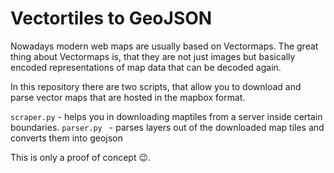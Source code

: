 # Vectortiles to GeoJSON
Nowadays modern web maps are usually based on Vectormaps. 
The great thing about Vectormaps is, that they are not just images but basically encoded representations of map data that can be decoded again.

In this repository there are two scripts, that allow you to download and parse vector maps that are hosted in the mapbox format.

``scraper.py`` - helps you in downloading maptiles from a server inside certain boundaries.
``parser.py `` - parses layers out of the downloaded map tiles and converts them into geojson

This is only a proof of concept 😉.